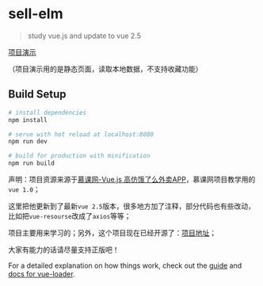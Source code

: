 # sell-elm

> study vue.js and update to vue 2.5

[项目演示](https://haledc.github.io/vue-elm) 

（项目演示用的是静态页面，读取本地数据，不支持收藏功能）

## Build Setup

``` bash
# install dependencies
npm install

# serve with hot reload at localhost:8080
npm run dev

# build for production with minification
npm run build

```

声明：项目资源来源于[慕课网-Vue.js 高仿饿了么外卖APP](https://coding.imooc.com/class/74.html)，慕课网项目教学用的`vue 1.0`；

这里把他更新到了最新`vue 2.5`版本，很多地方加了注释，部分代码也有些改动，比如把`vue-resourse`改成了`axios`等等；

项目主要用来学习的；另外，这个项目现在已经开源了：[项目地址](https://github.com/ustbhuangyi/vue-sell)；

大家有能力的话请尽量支持正版吧！

For a detailed explanation on how things work, check out the [guide](http://vuejs-templates.github.io/webpack/) and [docs for vue-loader](http://vuejs.github.io/vue-loader).
